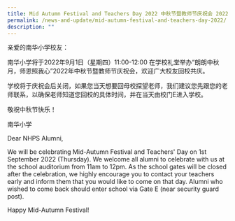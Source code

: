 ```yaml
---
title: Mid Autumn Festival and Teachers Day 2022 中秋节暨教师节庆祝会 2022
permalink: /news-and-update/mid-autumn-festival-and-teachers-day-2022/
description: ""
---
```

亲爱的南华小学校友：

  

南华小学将于2022年9月1日（星期四）11:00-12:00 在学校礼堂举办“朗朗中秋月，师恩照我心”2022年中秋节暨教师节庆祝会，欢迎广大校友回校共庆。

  

学校将于庆祝会后关闭，如果您当天想要回母校探望老师，我们建议您先跟您的老师联系，以确保老师知道您回校的具体时间，并在当天由校门E进入学校。

  

敬祝中秋节快乐！

南华小学

  

  

Dear NHPS Alumni,

  

We will be celebrating Mid-Autumn Festival and Teachers' Day on 1st September 2022 (Thursday). We welcome all alumni to celebrate with us at the school auditorium from 11am to 12pm. As the school gates will be closed after the celebration, we highly encourage you to contact your teachers early and inform them that you would like to come on that day. Alumni who wished to come back should enter school via Gate E (near security guard post).

  

Happy Mid-Autumn Festival!